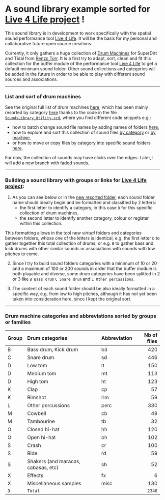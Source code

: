 # A sound library example sorted for [Live 4 Life project](https://github.com/Xon77/Live4Life) !

This sound library is in development to work specifically with the spatial sound performance tool [Live 4 Life](https://github.com/Xon77/Live4Life). It will be the basis for my personal and collaborative future open source creations.

Currently, it only gathers a huge collection of [Drum Machines](https://github.com/ritchse/tidal-drum-machines/tree/main/machines) for SuperDirt and Tidal from [Renzo Torr](https://github.com/ritchse). It is a first try to adapt, sort, clean and fit this collection for the buffer module of the performance tool [Live 4 Life](https://github.com/Xon77/Live4Life) to get a default minimum sound folder. Other sound collections and categories will be added in the future in order to be able to play with different sound sources and associations.

---

### List and sort of drum machines

See the original full list of drum machines [here](https://github.com/Xon77/tidal-drum-machines/tree/main/machines), which has been mainly resorted by category [here](/DrumMachines) thanks to the code in the file [`SoundsLibrary_Utility.scd`](/SoundsLibrary_Utility.scd), where you find different code snippets e.g.: 
* how to batch change sound file names by adding names of folders [here](/SoundsLibrary_Utility.scd#L44-L123), 
* how to explore and sort this collection of sound files [by category](/SoundsLibrary_Utility.scd#L131-L187) or [by machine](/SoundsLibrary_Utility.scd#L412-L418),
* or how to move or copy files by category into specific sound folders [here](/SoundsLibrary_Utility.scd#L199-L220).

For now, the collection of sounds may have clicks over the edges. Later, I will add a new branch with faded sounds. 

---

### Building a sound library with groups or links for [Live 4 Life project](https://github.com/Xon77/Live4Life):

1. As you can see below or in the [new resorted folder](/DrumMachines), each sound folder name should ideally begin and be formatted and classified by 2 letters:
	* the first letter to identify a category, in this case `D` for this specific collection of drum machines,
	* the second letter to identify another category, colour or register within this collection.

This formatting allows in the tool new *virtual* folders and categories between folders, whose one of the letters is identical, e.g. the first letter `D` to gather together this total collection of drums, or e.g. `B` to gather bass and kick drums with other similar sounds or associations with sounds with low pitches to come.

2. Since I try to build sound folders categories with a minimum of 10 or 20 and a maximum of 100 or 200 sounds in order that the buffer module is both playable and diverse, some drum categories have been splitted in 2 or 3 like 
`B Bass drum` `C Snare drum` and `L Other percussions`.

3. The content of each sound folder should be also ideally formatted in a specific way, e.g. from low to high pitches, although it has not yet been taken into consideration here, since I kept the original sort.


---


### Drum machine categories and  abbreviations sorted by groups or families

| Group | Drum categories                     | Abbreviation |  Nb of files  |
|-------------------------------------|:------------|:------------|-----:|
| B          | Bass drum, Kick drum                | bd          |  420 |
| C          | Snare drum                          | sd          |  446 |
| D          | Low tom                             | lt          |  150 |
| D          | Medium tom                          | mt          |  113 |
| D          | High tom                            | ht          |  123 |
| K          | Clap                                | cp          |   57 |
| K          | Rimshot                             | rim         |   59 |
| L          | Other percussions                   | perc        |  330 |
| M          | Cowbell                             | cb          |   49 |
| M          | Tambourine                          | tb          |   32 |
| O          | Closed hi-hat                       | hh          |  120 |
| O          | Open hi-hat                         | oh          |  102 |
| S          | Crash                               | cr          |  100 |
| S          | Ride                                | rd          |   59 |
| S          | Shakers (and maracas, cabasas, etc) | sh          |   52 |
| X          | Effects                             | fx          |    6 |
| X          | Miscellaneous samples               | misc        |  130 |
| `D`                             | `Total`             |            | `2348` |
